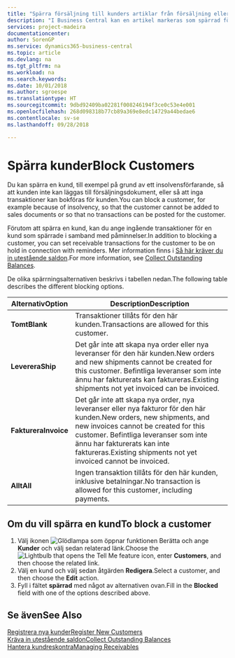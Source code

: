 ```yaml
---
title: "Spärra försäljning till kunders artiklar från försäljning eller inköp"
description: "I Business Central kan en artikel markeras som spärrad för försäljning, spärrad för inköp eller spärrad för alla syften."
services: project-madeira
documentationcenter: 
author: SorenGP
ms.service: dynamics365-business-central
ms.topic: article
ms.devlang: na
ms.tgt_pltfrm: na
ms.workload: na
ms.search.keywords: 
ms.date: 10/01/2018
ms.author: sgroespe
ms.translationtype: HT
ms.sourcegitcommit: 9dbd92409ba02281f008246194f3ce0c53e4e001
ms.openlocfilehash: 268d098318b77cb89a369e8edc14729a44bedae6
ms.contentlocale: sv-se
ms.lasthandoff: 09/28/2018

---
```

# <a name="block-customers"></a><span data-ttu-id="edbf8-103">Spärra kunder</span><span class="sxs-lookup"><span data-stu-id="edbf8-103">Block Customers</span></span>
<span data-ttu-id="edbf8-104">Du kan spärra en kund, till exempel på grund av ett insolvensförfarande, så att kunden inte kan läggas till försäljningsdokument, eller så att inga transaktioner kan bokföras för kunden.</span><span class="sxs-lookup"><span data-stu-id="edbf8-104">You can block a customer, for example because of insolvency, so that the customer cannot be added to sales documents or so that no transactions can be posted for the customer.</span></span>

<span data-ttu-id="edbf8-105">Förutom att spärra en kund, kan du ange ingående transaktioner för en kund som spärrade i samband med påminnelser.</span><span class="sxs-lookup"><span data-stu-id="edbf8-105">In addition to blocking a customer, you can set receivable transactions for the customer to be on hold in connection with reminders.</span></span> <span data-ttu-id="edbf8-106">Mer information finns i [Så här kräver du in utestående saldon](receivables-collect-outstanding-balances.md).</span><span class="sxs-lookup"><span data-stu-id="edbf8-106">For more information, see [Collect Outstanding Balances](receivables-collect-outstanding-balances.md).</span></span>   

<span data-ttu-id="edbf8-107">De olika spärrningsalternativen beskrivs i tabellen nedan.</span><span class="sxs-lookup"><span data-stu-id="edbf8-107">The following table describes the different blocking options.</span></span>  

|<span data-ttu-id="edbf8-108">Alternativ</span><span class="sxs-lookup"><span data-stu-id="edbf8-108">Option</span></span>|<span data-ttu-id="edbf8-109">Description</span><span class="sxs-lookup"><span data-stu-id="edbf8-109">Description</span></span>|  
|--------------------|------------|  
|<span data-ttu-id="edbf8-110">**Tomt**</span><span class="sxs-lookup"><span data-stu-id="edbf8-110">**Blank**</span></span>|<span data-ttu-id="edbf8-111">Transaktioner tillåts för den här kunden.</span><span class="sxs-lookup"><span data-stu-id="edbf8-111">Transactions are allowed for this customer.</span></span>|
|<span data-ttu-id="edbf8-112">**Leverera**</span><span class="sxs-lookup"><span data-stu-id="edbf8-112">**Ship**</span></span>|<span data-ttu-id="edbf8-113">Det går inte att skapa nya order eller nya leveranser för den här kunden.</span><span class="sxs-lookup"><span data-stu-id="edbf8-113">New orders and new shipments cannot be created for this customer.</span></span> <span data-ttu-id="edbf8-114">Befintliga leveranser som inte ännu har fakturerats kan faktureras.</span><span class="sxs-lookup"><span data-stu-id="edbf8-114">Existing shipments not yet invoiced can be invoiced.</span></span>|  
|<span data-ttu-id="edbf8-115">**Fakturera**</span><span class="sxs-lookup"><span data-stu-id="edbf8-115">**Invoice**</span></span>|<span data-ttu-id="edbf8-116">Det går inte att skapa nya order, nya leveranser eller nya fakturor för den här kunden.</span><span class="sxs-lookup"><span data-stu-id="edbf8-116">New orders, new shipments, and new invoices cannot be created for this customer.</span></span> <span data-ttu-id="edbf8-117">Befintliga leveranser som inte ännu har fakturerats kan inte faktureras.</span><span class="sxs-lookup"><span data-stu-id="edbf8-117">Existing shipments not yet invoiced cannot be invoiced.</span></span>|  
|<span data-ttu-id="edbf8-118">**Allt**</span><span class="sxs-lookup"><span data-stu-id="edbf8-118">**All**</span></span>|<span data-ttu-id="edbf8-119">Ingen transaktion tillåts för den här kunden, inklusive betalningar.</span><span class="sxs-lookup"><span data-stu-id="edbf8-119">No transaction is allowed for this customer, including payments.</span></span>|  

## <a name="to-block-a-customer"></a><span data-ttu-id="edbf8-120">Om du vill spärra en kund</span><span class="sxs-lookup"><span data-stu-id="edbf8-120">To block a customer</span></span>  
1. <span data-ttu-id="edbf8-121">Välj ikonen ![Glödlampa som öppnar funktionen Berätta](media/ui-search/search_small.png "Berätta vad du vill göra") och ange **Kunder** och välj sedan relaterad länk.</span><span class="sxs-lookup"><span data-stu-id="edbf8-121">Choose the ![Lightbulb that opens the Tell Me feature](media/ui-search/search_small.png "Tell me what you want to do") icon, enter **Customers**, and then choose the related link.</span></span>
2. <span data-ttu-id="edbf8-122">Välj en kund och välj sedan åtgärden **Redigera**.</span><span class="sxs-lookup"><span data-stu-id="edbf8-122">Select a customer, and then choose the **Edit** action.</span></span>
3. <span data-ttu-id="edbf8-123">Fyll i fältet **spärrad** med något av alternativen ovan.</span><span class="sxs-lookup"><span data-stu-id="edbf8-123">Fill in the **Blocked** field with one of the options described above.</span></span>

## <a name="see-also"></a><span data-ttu-id="edbf8-124">Se även</span><span class="sxs-lookup"><span data-stu-id="edbf8-124">See Also</span></span>  
[<span data-ttu-id="edbf8-125">Registrera nya kunder</span><span class="sxs-lookup"><span data-stu-id="edbf8-125">Register New Customers</span></span>](sales-how-register-new-customers.md)  
[<span data-ttu-id="edbf8-126">Kräva in utestående saldon</span><span class="sxs-lookup"><span data-stu-id="edbf8-126">Collect Outstanding Balances</span></span>](receivables-collect-outstanding-balances.md)  
[<span data-ttu-id="edbf8-127">Hantera kundreskontra</span><span class="sxs-lookup"><span data-stu-id="edbf8-127">Managing Receivables</span></span>](receivables-manage-receivables.md)  

